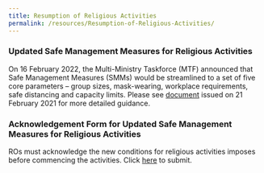 ```yaml
---
title: Resumption of Religious Activities
permalink: /resources/Resumption-of-Religious-Activities/
---
```

### Updated Safe Management Measures for Religious Activities

On 16 February 2022, the Multi-Ministry Taskforce (MTF) announced that Safe Management Measures (SMMs) would be streamlined to a set of five core parameters – group sizes, mask-wearing, workplace requirements, safe distancing and capacity limits. Please see [document](/files/ResettingOurMeasurestoLivewiththeOmicronVariant.pdf) issued on 21 February 2021 for more detailed guidance.

### Acknowledgement Form for Updated Safe Management Measures for Religious Activities 

ROs must acknowledge the new conditions for religious activities imposes before commencing the activities. Click [here](https://www.form.gov.sg/6213056b40a8e3001240e1f4) to submit.